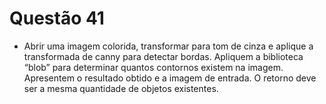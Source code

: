 # Questão 41

- Abrir uma imagem colorida, transformar para tom de cinza e aplique a transformada de canny para detectar bordas.
Apliquem a biblioteca “blob” para determinar quantos contornos existem na imagem. Apresentem o resultado obtido e a
imagem de entrada. O retorno deve ser a mesma quantidade de objetos existentes.

